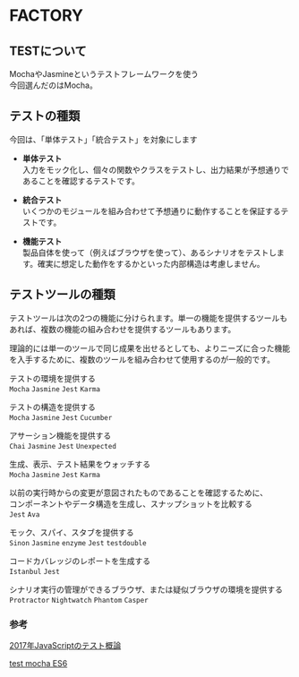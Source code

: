 # FACTORY
## TESTについて
MochaやJasmineというテストフレームワークを使う  
今回選んだのはMocha。  

## テストの種類  
今回は、「単体テスト」「統合テスト」を対象にします
- **単体テスト**  
入力をモック化し、個々の関数やクラスをテストし、出力結果が予想通りであることを確認するテストです。

- **統合テスト**  
いくつかのモジュールを組み合わせて予想通りに動作することを保証するテストです。

- **機能テスト**  
製品自体を使って（例えばブラウザを使って）、あるシナリオをテストします。確実に想定した動作をするかといった内部構造は考慮しません。

## テストツールの種類
テストツールは次の2つの機能に分けられます。単一の機能を提供するツールもあれば、複数の機能の組み合わせを提供するツールもあります。

理論的には単一のツールで同じ成果を出せるとしても、よりニーズに合った機能を入手するために、複数のツールを組み合わせて使用するのが一般的です。

テストの環境を提供する  
`Mocha` `Jasmine` `Jest` `Karma`

テストの構造を提供する  
`Mocha` `Jasmine` `Jest` `Cucumber`

アサーション機能を提供する  
`Chai` `Jasmine` `Jest` `Unexpected`

生成、表示、テスト結果をウォッチする  
`Mocha` `Jasmine` `Jest` `Karma`

以前の実行時からの変更が意図されたものであることを確認するために、  
コンポーネントやデータ構造を生成し、スナップショットを比較する  
`Jest` `Ava`

モック、スパイ、スタブを提供する  
`Sinon` `Jasmine` `enzyme` `Jest` `testdouble`

コードカバレッジのレポートを生成する  
`Istanbul` `Jest`

シナリオ実行の管理ができるブラウザ、または疑似ブラウザの環境を提供する  
`Protractor` `Nightwatch` `Phantom` `Casper`

### 参考
[2017年JavaScriptのテスト概論](http://postd.cc/a-complete-guide-to-testing-javascript-in-2017/)  

[test mocha ES6](http://akabeko.me/blog/2016/04/espower-babel-to-babel-preset-power-assert/)
